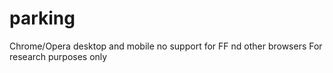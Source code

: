 # parking
Chrome/Opera desktop and mobile
no support for FF nd other browsers
For research purposes only
